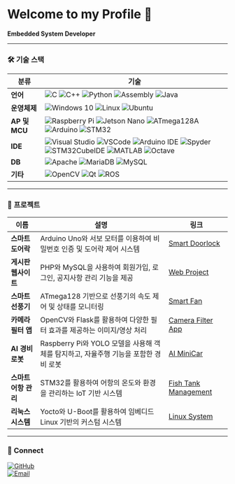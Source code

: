 # Welcome to my Profile 👋

**Embedded System Developer**

---

### 🛠️ **기술 스택**

| **분류**       | **기술**                                                                 |
|-----------------|-------------------------------------------------------------------------|
| **언어**       | ![C](https://img.shields.io/badge/-C-blue) ![C++](https://img.shields.io/badge/-C++-blue) ![Python](https://img.shields.io/badge/-Python-yellow) ![Assembly](https://img.shields.io/badge/-Assembly-lightgrey) ![Java](https://img.shields.io/badge/-Java-orange) |
| **운영체제**   | ![Windows 10](https://img.shields.io/badge/-Windows_10-blue) ![Linux](https://img.shields.io/badge/-Linux-orange) ![Ubuntu](https://img.shields.io/badge/-Ubuntu-red) |
| **AP 및 MCU**  | ![Raspberry Pi](https://img.shields.io/badge/-Raspberry_Pi-green) ![Jetson Nano](https://img.shields.io/badge/-Jetson_Nano-green) ![ATmega128A](https://img.shields.io/badge/-ATmega128A-green) ![Arduino](https://img.shields.io/badge/-Arduino-blue) ![STM32](https://img.shields.io/badge/-STM32-blue) |
| **IDE**        | ![Visual Studio](https://img.shields.io/badge/-Visual_Studio-purple) ![VSCode](https://img.shields.io/badge/-VSCode-blue) ![Arduino IDE](https://img.shields.io/badge/-Arduino_IDE-green) ![Spyder](https://img.shields.io/badge/-Spyder-red) ![STM32CubeIDE](https://img.shields.io/badge/-CubeIDE-blue) ![MATLAB](https://img.shields.io/badge/-MATLAB-orange) ![Octave](https://img.shields.io/badge/-Octave-lightblue) |
| **DB**         | ![Apache](https://img.shields.io/badge/-Apache-red) ![MariaDB](https://img.shields.io/badge/-MariaDB-blue) ![MySQL](https://img.shields.io/badge/-MySQL-blue) |
| **기타**       | ![OpenCV](https://img.shields.io/badge/-OpenCV-lightblue) ![Qt](https://img.shields.io/badge/-Qt-green) ![ROS](https://img.shields.io/badge/-ROS-black) |

---

### 📂 **프로젝트**

| 이름 | 설명 | 링크 |
|------|------|------|
| **스마트 도어락** | Arduino Uno와 서보 모터를 이용하여 비밀번호 인증 및 도어락 제어 시스템 | [Smart Doorlock](https://github.com/Kwonsiwoo2/DoorLock) |
| **게시판 웹사이트** | PHP와 MySQL을 사용하여 회원가입, 로그인, 공지사항 관리 기능을 제공 | [Web Project](https://github.com/Kwonsiwoo2/WebServer) |
| **스마트 선풍기** | ATmega128 기반으로 선풍기의 속도 제어 및 상태를 모니터링 | [Smart Fan](https://github.com/Kwonsiwoo2/Fan-Project) |
| **카메라 필터 앱** | OpenCV와 Flask를 활용하여 다양한 필터 효과를 제공하는 이미지/영상 처리 | [Camera Filter App](https://github.com/Kwonsiwoo2/camera_filter_app) |
| **AI 경비로봇** | Raspberry Pi와 YOLO 모델을 사용해 객체를 탐지하고, 자율주행 기능을 포함한 경비 로봇 | [AI MiniCar](https://github.com/Kwonsiwoo2/AI_MiniCar) |
| **스마트 어항 관리** | STM32를 활용하여 어항의 온도와 환경을 관리하는 IoT 기반 시스템 | [Fish Tank Management](https://github.com/Kwonsiwoo2/Fish_Bowl_Project) |
| **리눅스 시스템** | Yocto와 U-Boot를 활용하여 임베디드 Linux 기반의 커스텀 시스템 | [Linux System](https://github.com/Kwonsiwoo2/Linux_System) |

---

### 🔗 **Connect**

[![GitHub](https://img.shields.io/badge/GitHub-Profile-blue?logo=github)](https://github.com/Kwonsiwoo2)  
[![Email](https://img.shields.io/badge/Email-Contact-red?logo=gmail)](ksww7010612@naver.com)
